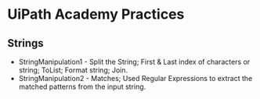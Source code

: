 # UiPath Academy Practices

## Strings
- StringManipulation1 - Split the String; First & Last index of characters or string; ToList; Format string; Join.
- StringManipulation2 - Matches; Used Regular Expressions to extract the matched patterns from the input string.
